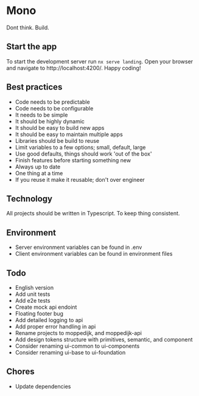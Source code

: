 # Mono

Dont think. Build.

## Start the app

To start the development server run `nx serve landing`. Open your browser and navigate to http://localhost:4200/. Happy coding!

## Best practices
- Code needs to be predictable
- Code needs to be configurable
- It needs to be simple
- It should be highly dynamic
- It should be easy to build new apps
- It should be easy to maintain multiple apps
- Libraries should be build to reuse
- Limit variables to a few options; small, default, large
- Use good defaults, things should work 'out of the box'
- Finish features before starting something new
- Always up to date
- One thing at a time
- If you reuse it make it reusable; don't over engineer

## Technology

All projects should be written in Typescript. To keep thing consistent.

## Environment
- Server environment variables can be found in .env
- Client environment variables can be found in environment files

## Todo
- English version
- Add unit tests
- Add e2e tests
- Create mock api endoint
- Floating footer bug
- Add detailed logging to api
- Add proper error handling in api
- Rename projects to moppedijk, and moppedijk-api
- Add design tokens structure with primitives, semantic, and component
- Consider renaming ui-common to ui-components
- Consider renaming ui-base to ui-foundation

## Chores
- Update dependencies
